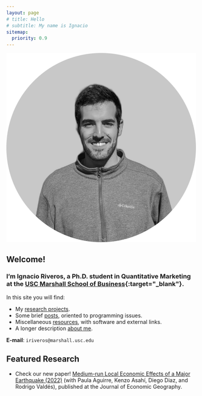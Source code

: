 ```yaml
---
layout: page
# title: Hello
# subtitle: My name is Ignacio
sitemap:
  priority: 0.9
---
```


<img src="/assets/images/profile-pic.png" id="about-img">

## Welcome!
### I’m Ignacio Riveros, a Ph.D. student in Quantitative Marketing at the [USC Marshall School of Business](https://www.marshall.usc.edu){:target="_blank"}.

<!-- Descripción sobre mis research interests -->

In this site you will find: 
- My [research projects]({{site.baseurl}}/research). 
- Some brief [posts]({{site.baseurl}}/posts), oriented to programming issues. 
- Miscellaneous [resources]({{site.baseurl}}/resources), with software and external links.
- A longer description [about me]({{site.baseurl}}/about).

**E-mail**: `iriveros@marshall.usc.edu`

## Featured Research
- Check our new paper! [Medium-run Local Economic Effects of a Major Earthquake (2022)]({{site.baseurl}}/research/earthquakes_and_economics) (with Paula Aguirre, Kenzo Asahí, Diego Diaz, and Rodrigo Valdés), published at the Journal of Economic Geography.
